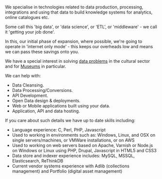 We specialise in technologies related to data production, processing, integrations and using that data to build knowledge systems for analytics, online catalogues etc.

Some call this 'big data', or 'data science', or 'ETL', or 'middleware' -  we call it 'getting your job done'.

In this, our initial phase of expansion, where possible, we're going to operate in 'internet only mode' - this keeps our overheads low and means we can pass these savings onto you.

We have a special interest in solving [data problems](/blog/2015-07-23/) in the cultural sector and for [Museums](/museums/) in particular.

We can help with:

* Data Cleansing.
* Data Processing/Conversions.
* API Development.
* Open Data design & deployments.
* Web or Mobile applications built using your data.
* Application, API and data hosting.

If you care about such details we have up to date skills including:
* Language experience: C, Perl, PHP, Javascript
* Used to working in environments such as: Windows, Linux, and OSX on single servers/machines, or VMWare installations, or on AWS
* Used to working on web servers based on Apache, Varnish or Node.js on Windows or Linux using PHP, Drupal, Javascript in HTML5 and CSS3
* Data store and indexer experience includes: MySQL, MSSQL, Elasticsearch, ReThinkDB
* Current vendor systems experience with Adlib (collections management) and Portfolio (digital asset management)
